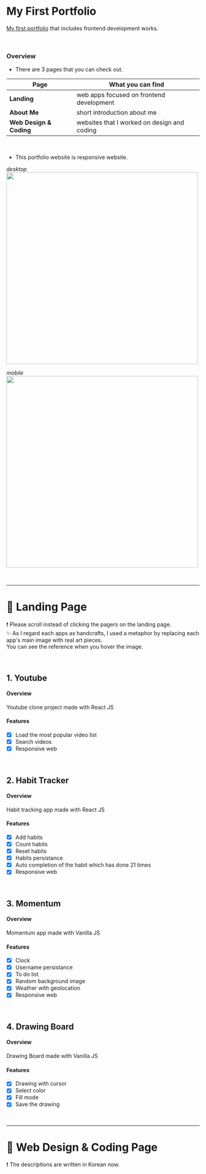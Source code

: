 # My First Portfolio
[My first portfolio](https://jo-soyoung.github.io/my-portfolio/) that includes frontend development works.

<br/>

### Overview
- There are 3 pages that you can check out.

|Page|What you can find|
|-- |--|
|**Landing**|web apps focused on frontend development|
|**About Me**|short introduction about me|
|**Web Design & Coding**|websites that I worked on design and coding|

<br/>


- This portfolio website is responsive website.

_desktop_ 
<br/>
<img src="https://postfiles.pstatic.net/MjAyMTA0MjhfMjI0/MDAxNjE5NTM3NTYwMDU0.wVxMoS_NWWoPczWn0RMQg7vIYR6mpQ91w7rK-nXIugkg.0wkq3DHEp2Itae2n4gYnpkTHZRf7Z3hMg5mhBdZbFEYg.PNG.cookr3/image.png?type=w773" width="500" />

_mobile_
<br/>
<img src="https://postfiles.pstatic.net/MjAyMTA0MjhfMjM3/MDAxNjE5NTQwMTEzNzM3.gk9nCN8G8z_pZxdgdeAiUIbjNQ8xhRCyDBa4vIn2_bYg.zSLSyWvQ4TyxwBg_cyPTGVSX3o42wju_lB2PwLB8js0g.JPEG.cookr3/IMG_8436.jpg?type=w773" width="500" />


<br/>


---

# :book: Landing Page
❗ Please scroll instead of clicking the pagers on the landing page.
<br/>
✨ As I regard each apps as handcrafts, I used a metaphor by replacing each app's main image with real art pieces. <br/>
You can see the reference when you hover the image.


<br/>

## 1. Youtube
#### Overview
Youtube clone project made with React JS

#### Features
* [x] Load the most popular video list
* [x] Search videos
* [x] Responsive web

<br/>

## 2. Habit Tracker
#### Overview
Habit tracking app made with React JS

#### Features
* [x] Add habits
* [x] Count habits
* [x] Reset habits
* [x] Habits persistance
* [x] Auto completion of the habit which has done 21 times
* [x] Responsive web

<br/>


## 3. Momentum
#### Overview
Momentum app made with Vanilla JS

#### Features
* [x] Clock
* [x] Username persistance
* [x] To do list
* [x] Random background image
* [x] Weather with geolocation
* [x] Responsive web

<br/>


## 4. Drawing Board
#### Overview
Drawing Board made with Vanilla JS

#### Features
* [x] Drawing with cursor
* [x] Select color
* [x] Fill mode
* [x] Save the drawing

<br/>

---

# :book: Web Design & Coding Page
:exclamation: The descriptions are written in Korean now.

<br/>
